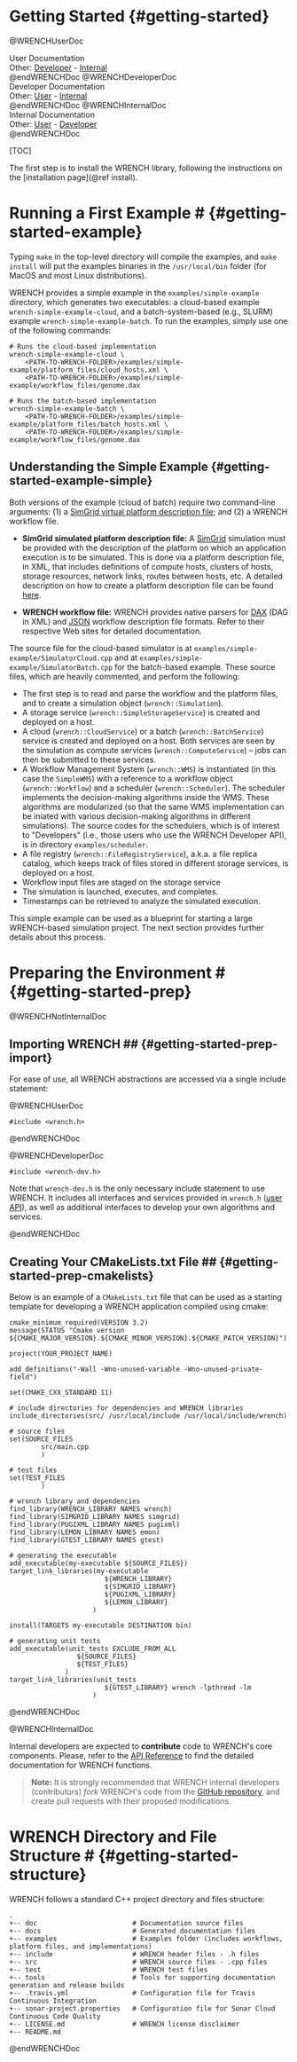 Getting Started                        {#getting-started}
============

@WRENCHUserDoc <div class="doc-type">User Documentation</div><div class="doc-link">Other: <a href="../developer/getting-started.html">Developer</a> - <a href="../internal/getting-started.html">Internal</a></div> @endWRENCHDoc
@WRENCHDeveloperDoc  <div class="doc-type">Developer Documentation</div><div class="doc-link">Other: <a href="../user/getting-started.html">User</a> - <a href="../internal/getting-started.html">Internal</a></div> @endWRENCHDoc
@WRENCHInternalDoc  <div class="doc-type">Internal Documentation</div><div class="doc-link">Other: <a href="../user/getting-started.html">User</a> -  <a href="../developer/getting-started.html">Developer</a></div> @endWRENCHDoc

[TOC]

The first step is to install the WRENCH library, following the instructions
 on the [installation page](@ref install).

# Running a First Example #         {#getting-started-example}

 Typing `make` in the top-level directory
will compile the examples, and `make install` will put the examples binaries in the `/usr/local/bin` 
folder (for MacOS and most Linux distributions). 


WRENCH provides a simple example in the `examples/simple-example` directory, which 
generates two executables: a cloud-based 
example `wrench-simple-example-cloud`, and a 
batch-system-based (e.g., SLURM) example `wrench-simple-example-batch`.
To run the examples, simply use 
one of the following commands:

~~~~~~~~~~~~~{.sh}
# Runs the cloud-based implementation
wrench-simple-example-cloud \
    <PATH-TO-WRENCH-FOLDER>/examples/simple-example/platform_files/cloud_hosts.xml \
    <PATH-TO-WRENCH-FOLDER>/examples/simple-example/workflow_files/genome.dax

# Runs the batch-based implementation
wrench-simple-example-batch \
    <PATH-TO-WRENCH-FOLDER>/examples/simple-example/platform_files/batch_hosts.xml \
    <PATH-TO-WRENCH-FOLDER>/examples/simple-example/workflow_files/genome.dax
~~~~~~~~~~~~~


## Understanding the Simple Example      {#getting-started-example-simple}

Both versions of the example (cloud of batch) require two command-line arguments: (1) a [SimGrid virtual platform 
description file](http://simgrid.gforge.inria.fr/simgrid/3.19/doc/platform.html); and
(2) a WRENCH workflow file.

  - **SimGrid simulated platform description file:** 
A [SimGrid](http://simgrid.gforge.inria.fr) simulation must be provided with the description 
of the platform on which an application execution is to be simulated. This is done via
a platform description file, in XML, that includes definitions of compute hosts, clusters of hosts, 
storage resources, network links, routes between hosts, etc.
A detailed description on how to create a platform description file can be found
[here](http://simgrid.gforge.inria.fr/simgrid/3.19/doc/platform.html).

  - **WRENCH workflow file:**
WRENCH provides native parsers for [DAX](http://workflowarchive.org) (DAG in XML) 
and [JSON](http://workflowhub.org/traces/) workflow description file formats. Refer to 
their respective Web sites for detailed documentation.

The source file for the cloud-based simulator is at `examples/simple-example/SimulatorCloud.cpp`
 and at `examples/simple-example/SimulatorBatch.cpp` for the batch-based example. These source files, which
 are heavily commented, and perform the following:

- The first step is to read and parse the workflow and the platform files, and to
  create a simulation object (`wrench::Simulation`).
- A storage service (`wrench::SimpleStorageService`) is created and deployed on a host.
- A cloud (`wrench::CloudService`) or a batch (`wrench::BatchService`) service is created and 
  deployed on a host. Both services are seen by the simulation as compute services
  (`wrench::ComputeService`) – jobs can then be submitted to these services. 
- A Workflow Management System (`wrench::WMS`) is instantiated (in this case the `SimpleWMS`) with a reference to 
  a workflow object (`wrench::Workflow`) and a scheduler (`wrench::Scheduler`). The scheduler implements the
  decision-making algorithms inside the WMS. These algorithms are modularized (so that the same WMS implementation can be iniated
  with various decision-making algorithms in different simulations). The source codes for the schedulers,
  which is of interest to "Developers" (i.e., those users who use the WRENCH Developer API), is in 
  directory `examples/scheduler`. 
- A file registry (`wrench::FileRegistryService`), a.k.a. a file replica catalog, which keeps track of files stored in different storage services, is deployed on a host. 
- Workflow input files are staged on the storage service
- The simulation is launched, executes, and completes.
- Timestamps can be retrieved to analyze the simulated execution.


This simple example can be used as a blueprint for starting a large WRENCH-based
simulation project. The next section provides further details about this process.

# Preparing the Environment #         {#getting-started-prep}

@WRENCHNotInternalDoc
## Importing WRENCH ##                {#getting-started-prep-import}

For ease of use, all WRENCH abstractions are accessed via a single 
include statement:

@WRENCHUserDoc
~~~~~~~~~~~~~{.cpp}
#include <wrench.h>
~~~~~~~~~~~~~
@endWRENCHDoc

@WRENCHDeveloperDoc 
~~~~~~~~~~~~~{.cpp}
#include <wrench-dev.h>
~~~~~~~~~~~~~

Note that `wrench-dev.h` is the only necessary include statement to use WRENCH. 
It includes all interfaces and services provided in `wrench.h` 
([user API](../user/getting-started.html)), as well as additional interfaces to develop 
your own algorithms and services.
 
@endWRENCHDoc

## Creating Your CMakeLists.txt File ##                {#getting-started-prep-cmakelists}

Below is an example of a `CMakeLists.txt` file that can be used as a starting 
template for developing a WRENCH application compiled using cmake:

~~~~~~~~~~~~~{.cmake}
cmake_minimum_required(VERSION 3.2)
message(STATUS "Cmake version ${CMAKE_MAJOR_VERSION}.${CMAKE_MINOR_VERSION}.${CMAKE_PATCH_VERSION}")

project(YOUR_PROJECT_NAME)

add_definitions("-Wall -Wno-unused-variable -Wno-unused-private-field")

set(CMAKE_CXX_STANDARD 11)

# include directories for dependencies and WRENCH libraries
include_directories(src/ /usr/local/include /usr/local/include/wrench)

# source files
set(SOURCE_FILES
        src/main.cpp
        )

# test files
set(TEST_FILES
        )

# wrench library and dependencies
find_library(WRENCH_LIBRARY NAMES wrench)
find_library(SIMGRID_LIBRARY NAMES simgrid)
find_library(PUGIXML_LIBRARY NAMES pugixml)
find_library(LEMON_LIBRARY NAMES emon)
find_library(GTEST_LIBRARY NAMES gtest)

# generating the executable
add_executable(my-executable ${SOURCE_FILES})
target_link_libraries(my-executable 
                        ${WRENCH_LIBRARY} 
                        ${SIMGRID_LIBRARY} 
                        ${PUGIXML_LIBRARY} 
                        ${LEMON_LIBRARY}
                     )

install(TARGETS my-executable DESTINATION bin)

# generating unit tests
add_executable(unit_tests EXCLUDE_FROM_ALL 
                 ${SOURCE_FILES} 
                 ${TEST_FILES}
              )
target_link_libraries(unit_tests 
                        ${GTEST_LIBRARY} wrench -lpthread -lm
                     )
~~~~~~~~~~~~~

@endWRENCHDoc

@WRENCHInternalDoc

Internal developers are expected to **contribute** code to WRENCH's core components.
Please, refer to the [API Reference](./annotated.html) to find the detailed 
documentation for WRENCH functions.

> **Note:** It is strongly recommended that WRENCH internal developers (contributors) 
> _fork_ WRENCH's code from the [GitHub repository](http://github.com/wrench-project/wrench),
> and create pull requests with their proposed modifications.


# WRENCH Directory and File Structure #         {#getting-started-structure}

WRENCH follows a standard C++ project directory and files structure:

~~~~~~~~~~~~~{.sh}
.
+-- doc                        # Documentation source files
+-- docs                       # Generated documentation files
+-- examples                   # Examples folder (includes workflows, platform files, and implementations) 
+-- include                    # WRENCH header files - .h files 
+-- src                        # WRENCH source files - .cpp files
+-- test                       # WRENCH test files
+-- tools                      # Tools for supporting documentation generation and release builds
+-- .travis.yml                # Configuration file for Travis Continuous Integration
+-- sonar-project.properties   # Configuration file for Sonar Cloud Continuous Code Quality
+-- LICENSE.md                 # WRENCH license disclaimer
+-- README.md
~~~~~~~~~~~~~

@endWRENCHDoc
